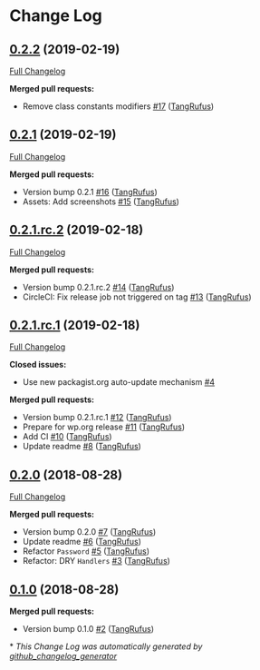 # Change Log

## [0.2.2](https://github.com/ItinerisLtd/disallow-pwned-passwords/tree/0.2.2) (2019-02-19)
[Full Changelog](https://github.com/ItinerisLtd/disallow-pwned-passwords/compare/0.2.1...0.2.2)

**Merged pull requests:**

- Remove class constants modifiers [\#17](https://github.com/ItinerisLtd/disallow-pwned-passwords/pull/17) ([TangRufus](https://github.com/TangRufus))

## [0.2.1](https://github.com/ItinerisLtd/disallow-pwned-passwords/tree/0.2.1) (2019-02-19)
[Full Changelog](https://github.com/ItinerisLtd/disallow-pwned-passwords/compare/0.2.1.rc.2...0.2.1)

**Merged pull requests:**

- Version bump 0.2.1 [\#16](https://github.com/ItinerisLtd/disallow-pwned-passwords/pull/16) ([TangRufus](https://github.com/TangRufus))
- Assets: Add screenshots [\#15](https://github.com/ItinerisLtd/disallow-pwned-passwords/pull/15) ([TangRufus](https://github.com/TangRufus))

## [0.2.1.rc.2](https://github.com/ItinerisLtd/disallow-pwned-passwords/tree/0.2.1.rc.2) (2019-02-18)
[Full Changelog](https://github.com/ItinerisLtd/disallow-pwned-passwords/compare/0.2.1.rc.1...0.2.1.rc.2)

**Merged pull requests:**

- Version bump 0.2.1.rc.2 [\#14](https://github.com/ItinerisLtd/disallow-pwned-passwords/pull/14) ([TangRufus](https://github.com/TangRufus))
- CircleCI: Fix release job not triggered on tag [\#13](https://github.com/ItinerisLtd/disallow-pwned-passwords/pull/13) ([TangRufus](https://github.com/TangRufus))

## [0.2.1.rc.1](https://github.com/ItinerisLtd/disallow-pwned-passwords/tree/0.2.1.rc.1) (2019-02-18)
[Full Changelog](https://github.com/ItinerisLtd/disallow-pwned-passwords/compare/0.2.0...0.2.1.rc.1)

**Closed issues:**

-  Use new packagist.org auto-update mechanism [\#4](https://github.com/ItinerisLtd/disallow-pwned-passwords/issues/4)

**Merged pull requests:**

- Version bump 0.2.1.rc.1 [\#12](https://github.com/ItinerisLtd/disallow-pwned-passwords/pull/12) ([TangRufus](https://github.com/TangRufus))
- Prepare for wp.org release [\#11](https://github.com/ItinerisLtd/disallow-pwned-passwords/pull/11) ([TangRufus](https://github.com/TangRufus))
- Add CI [\#10](https://github.com/ItinerisLtd/disallow-pwned-passwords/pull/10) ([TangRufus](https://github.com/TangRufus))
- Update readme [\#8](https://github.com/ItinerisLtd/disallow-pwned-passwords/pull/8) ([TangRufus](https://github.com/TangRufus))

## [0.2.0](https://github.com/ItinerisLtd/disallow-pwned-passwords/tree/0.2.0) (2018-08-28)
[Full Changelog](https://github.com/ItinerisLtd/disallow-pwned-passwords/compare/0.1.0...0.2.0)

**Merged pull requests:**

- Version bump 0.2.0 [\#7](https://github.com/ItinerisLtd/disallow-pwned-passwords/pull/7) ([TangRufus](https://github.com/TangRufus))
- Update readme [\#6](https://github.com/ItinerisLtd/disallow-pwned-passwords/pull/6) ([TangRufus](https://github.com/TangRufus))
- Refactor `Password` [\#5](https://github.com/ItinerisLtd/disallow-pwned-passwords/pull/5) ([TangRufus](https://github.com/TangRufus))
- Refactor: DRY `Handlers` [\#3](https://github.com/ItinerisLtd/disallow-pwned-passwords/pull/3) ([TangRufus](https://github.com/TangRufus))

## [0.1.0](https://github.com/ItinerisLtd/disallow-pwned-passwords/tree/0.1.0) (2018-08-28)
**Merged pull requests:**

- Version bump 0.1.0 [\#2](https://github.com/ItinerisLtd/disallow-pwned-passwords/pull/2) ([TangRufus](https://github.com/TangRufus))



\* *This Change Log was automatically generated by [github_changelog_generator](https://github.com/skywinder/Github-Changelog-Generator)*